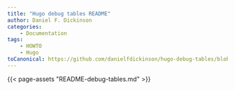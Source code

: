 ```yaml
---
title: "Hugo debug tables README"
author: Daniel F. Dickinson
categories:
    - Documentation
tags:
    - HOWTO
    - Hugo
toCanonical: https://github.com/danielfdickinson/hugo-debug-tables/blob/main/README.md
---
```

{{< page-assets "README-debug-tables.md" >}}

